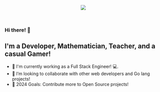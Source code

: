 <!-- <p align='center'><a href="https://twitter.com/coder_kun_"><img align="justify" width="250px" src="https://img.shields.io/twitter/follow/coder_kun_?style=social" /></a></p> -->
<p align='center'><a href="https://hits.seeyoufarm.com"><img src="https://hits.seeyoufarm.com/api/count/incr/badge.svg?url=https%3A%2F%2Fgithub.com%2FGoku-kun&count_bg=%2379C83D&title_bg=%23555555&icon=javascript.svg&icon_color=%23F6FF57&title=Visitor+count%28daily%2Ftotal%29&edge_flat=false"/></a></p>

<br/>

### Hi there! 👋

## I'm a Developer, Mathematician, Teacher, and a casual Gamer!

- 🔭 I'm currently working as a Full Stack Engineer! 💻.
- 👯 I’m looking to collaborate with other web developers and Go lang projects!
- 🥅 2024 Goals: Contribute more to Open Source projects!

<br />

[email]: mailto:jethvadharmarajsinh@gmail.com
[website]: proxy_value
[twitter]: https://twitter.com/coder_kun_
[instagram]: https://instagram.com/nova_xronos
[codecademychapter]: https://community.codecademy.com/focus-bytes-codecademy-chapter/
[codecademyprofile]: https://community.codecademy.com/u/mcc8ew/
